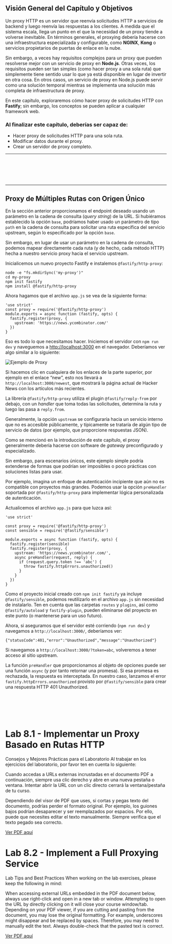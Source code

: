 <h2>Visión General del Capítulo y Objetivos</h2>

<p>
  Un proxy HTTP es un servidor que reenvía solicitudes HTTP a servicios de backend y luego reenvía las respuestas a los clientes.
  A medida que el sistema escala, llega un punto en el que la necesidad de un proxy tiende a volverse inevitable.
  En términos generales, el proxying debería hacerse con una infraestructura especializada y configurable, como <strong>NGINX</strong>, <strong>Kong</strong>
  o servicios propietarios de puertas de enlace en la nube.
</p>

<p>
  Sin embargo, a veces hay requisitos complejos para un proxy que pueden resolverse mejor con un servicio de proxy en <strong>Node.js</strong>.
  Otras veces, los requisitos pueden ser tan simples (como hacer proxy a una sola ruta) que simplemente tiene sentido usar lo que ya está disponible en lugar de invertir en otra cosa.
  En otros casos, un servicio de proxy en Node.js puede servir como una solución temporal mientras se implementa una solución más completa de infraestructura de proxy.
</p>

<p>
  En este capítulo, exploraremos cómo hacer proxy de solicitudes HTTP con <strong>Fastify</strong>;
  sin embargo, los conceptos se pueden aplicar a cualquier framework web.
</p>

<h3>Al finalizar este capítulo, deberías ser capaz de:</h3>
<ul>
  <li>Hacer proxy de solicitudes HTTP para una sola ruta.</li>
  <li>Modificar datos durante el proxy.</li>
  <li>Crear un servidor de proxy completo.</li>
</ul>


<hr>
<br>
<br>
<br>
<br>
<hr>

<h2>Proxy de Múltiples Rutas con Origen Único</h2>

<p>En la sección anterior proporcionamos el endpoint deseado usando un parámetro en la cadena de consulta (<em>query string</em>) de la URL. Si hubiéramos establecido la opción <code>base</code>, podríamos haber usado un parámetro de tipo <code>path</code> en la cadena de consulta para solicitar una ruta específica del servicio upstream, según lo especificado por la opción <code>base</code>.</p>

<p>Sin embargo, en lugar de usar un parámetro en la cadena de consulta, podemos mapear directamente cada ruta (y de hecho, cada método HTTP) hecha a nuestro servicio proxy hacia el servicio upstream.</p>

<p>Inicialicemos un nuevo proyecto Fastify e instalemos <code>@fastify/http-proxy</code>:</p>

<pre><code>node -e "fs.mkdirSync('my-proxy')"
cd my-proxy
npm init fastify
npm install @fastify/http-proxy
</code></pre>

<p>Ahora hagamos que el archivo <code>app.js</code> se vea de la siguiente forma:</p>

<pre><code>'use strict'
const proxy = require('@fastify/http-proxy')
module.exports = async function (fastify, opts) {
  fastify.register(proxy, {
    upstream: 'https://news.ycombinator.com/'
  })
}
</code></pre>

<p>Eso es todo lo que necesitamos hacer. Iniciemos el servidor con <code>npm run dev</code> y naveguemos a <a href="http://localhost:3000">http://localhost:3000</a> en el navegador. Deberíamos ver algo similar a lo siguiente:</p>

<p><img src="https://d36ai2hkxl16us.cloudfront.net/course-uploads/e0df7fbf-a057-42af-8a1f-590912be5460/45rtwc654k8e-pastedimage0.png" alt="Ejemplo de Proxy" /></p>

<p>Si hacemos clic en cualquiera de los enlaces de la parte superior, por ejemplo en el enlace “new”, esto nos llevará a <code>http://localhost:3000/newest</code>, que mostrará la página actual de Hacker News con los artículos más recientes.</p>

<p>La librería <code>@fastify/http-proxy</code> utiliza el plugin <code>@fastify/reply-from</code> por debajo, con un <em>handler</em> que toma todas las solicitudes, determina la ruta y luego las pasa a <code>reply.from</code>.</p>

<p>Generalmente, la opción <code>upstream</code> se configuraría hacia un servicio interno que no es accesible públicamente, y típicamente se trataría de algún tipo de servicio de datos (por ejemplo, que proporcione respuestas JSON).</p>

<p>Como se mencionó en la introducción de este capítulo, el proxy generalmente debería hacerse con software de <em>gateway</em> preconfigurado y especializado.</p>

<p>Sin embargo, para escenarios únicos, este ejemplo simple podría extenderse de formas que podrían ser imposibles o poco prácticas con soluciones listas para usar.</p>

<p>Por ejemplo, imagina un enfoque de autenticación incipiente que aún no es compatible con proyectos más grandes. Podemos usar la opción <code>preHandler</code> soportada por <code>@fastify/http-proxy</code> para implementar lógica personalizada de autenticación.</p>

<p>Actualicemos el archivo <code>app.js</code> para que luzca así:</p>

<pre><code>'use strict'

const proxy = require('@fastify/http-proxy')
const sensible = require('@fastify/sensible')

module.exports = async function (fastify, opts) {
  fastify.register(sensible)
  fastify.register(proxy, {
    upstream: 'https://news.ycombinator.com/',
    async preHandler(request, reply) {
      if (request.query.token !== 'abc') {
        throw fastify.httpErrors.unauthorized()
      }
    }
  })
}
</code></pre>

<p>Como el proyecto inicial creado con <code>npm init fastify</code> ya incluye <code>@fastify/sensible</code>, podemos reutilizarlo en el archivo <code>app.js</code> sin necesidad de instalarlo. Ten en cuenta que las carpetas <code>routes</code> y <code>plugins</code>, así como <code>@fastify/autoload</code> y <code>fastify-plugin</code>, pueden eliminarse del proyecto en este punto (o mantenerse para un uso futuro).</p>

<p>Ahora, si aseguramos que el servidor esté corriendo (<code>npm run dev</code>) y navegamos a <code>http://localhost:3000/</code>, deberíamos ver:</p>

<pre><code>{"statusCode":401,"error":"Unauthorized","message":"Unauthorized"}</code></pre>

<p>Si navegamos a <code>http://localhost:3000/?token=abc</code>, volveremos a tener acceso al sitio upstream.</p>

<p>La función <code>preHandler</code> que proporcionamos al objeto de opciones puede ser una función <code>async</code> (y por tanto retornar una promesa). Si esa promesa es rechazada, la respuesta es interceptada. En nuestro caso, lanzamos el error <code>fastify.httpErrors.unauthorized</code> provisto por <code>@fastify/sensible</code> para crear una respuesta HTTP 401 Unauthorized.</p>


<br>
<br>
<br>
<br>

# Lab 8.1 - Implementar un Proxy Basado en Rutas HTTP
Consejos y Mejores Prácticas para el Laboratorio
Al trabajar en los ejercicios del laboratorio, por favor ten en cuenta lo siguiente:

Cuando accedas a URLs externas incrustadas en el documento PDF a continuación, siempre usa clic derecho y abre en una nueva pestaña o ventana. Intentar abrir la URL con un clic directo cerrará la ventana/pestaña de tu curso.

Dependiendo del visor de PDF que uses, si cortas y pegas texto del documento, podrías perder el formato original. Por ejemplo, los guiones bajos podrían desaparecer y ser reemplazados por espacios. Por ello, puede que necesites editar el texto manualmente. Siempre verifica que el texto pegado sea correcto.

[Ver PDF aquí](./assets/lap-8.1.pdf)


# Lab 8.2 - Implement a Full Proxying Service

Lab Tips and Best Practices
When working on the lab exercises, please keep the following in mind:

When accessing external URLs embedded in the PDF document below, always use right-click and open in a new tab or window. Attempting to open the URL by directly clicking on it will close your course window/tab.
Depending on your PDF viewer, if you are cutting and pasting from the document, you may lose the original formatting. For example, underscores might disappear and be replaced by spaces. Therefore, you may need to manually edit the text. Always double-check that the pasted text is correct.

[Ver PDF aquí](./assets/lab-2.pdf)